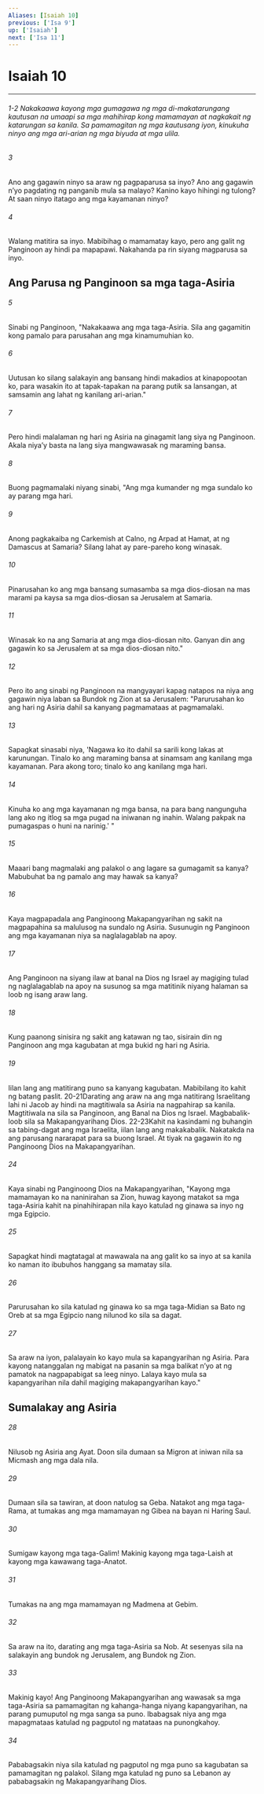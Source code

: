 ```yaml
---
Aliases: [Isaiah 10]
previous: ['Isa 9']
up: ['Isaiah']
next: ['Isa 11']
---
```

# Isaiah 10

***
###### 1-2 Nakakaawa kayong mga gumagawa ng mga di-makatarungang kautusan na umaapi sa mga mahihirap kong mamamayan at nagkakait ng katarungan sa kanila. Sa pamamagitan ng mga kautusang iyon, kinukuha ninyo ang mga ari-arian ng mga biyuda at mga ulila. 





















###### 3 










Ano ang gagawin ninyo sa araw ng pagpaparusa sa inyo? Ano ang gagawin nʼyo pagdating ng panganib mula sa malayo? Kanino kayo hihingi ng tulong? At saan ninyo itatago ang mga kayamanan ninyo? 





















###### 4 










Walang matitira sa inyo. Mabibihag o mamamatay kayo, pero ang galit ng Panginoon ay hindi pa mapapawi. Nakahanda pa rin siyang magparusa sa inyo.

## Ang Parusa ng Panginoon sa mga taga-Asiria 





















###### 5 










Sinabi ng Panginoon, "Nakakaawa ang mga taga-Asiria. Sila ang gagamitin kong pamalo para parusahan ang mga kinamumuhian ko. 





















###### 6 










Uutusan ko silang salakayin ang bansang hindi makadios at kinapopootan ko, para wasakin ito at tapak-tapakan na parang putik sa lansangan, at samsamin ang lahat ng kanilang ari-arian." 





















###### 7 










Pero hindi malalaman ng hari ng Asiria na ginagamit lang siya ng Panginoon. Akala niyaʼy basta na lang siya mangwawasak ng maraming bansa. 





















###### 8 










Buong pagmamalaki niyang sinabi, "Ang mga kumander ng mga sundalo ko ay parang mga hari. 





















###### 9 










Anong pagkakaiba ng Carkemish at Calno, ng Arpad at Hamat, at ng Damascus at Samaria? Silang lahat ay pare-pareho kong winasak. 





















###### 10 










Pinarusahan ko ang mga bansang sumasamba sa mga dios-diosan na mas marami pa kaysa sa mga dios-diosan sa Jerusalem at Samaria. 





















###### 11 










Winasak ko na ang Samaria at ang mga dios-diosan nito. Ganyan din ang gagawin ko sa Jerusalem at sa mga dios-diosan nito." 





















###### 12 










Pero ito ang sinabi ng Panginoon na mangyayari kapag natapos na niya ang gagawin niya laban sa Bundok ng Zion at sa Jerusalem: "Parurusahan ko ang hari ng Asiria dahil sa kanyang pagmamataas at pagmamalaki. 





















###### 13 










Sapagkat sinasabi niya, 'Nagawa ko ito dahil sa sarili kong lakas at karunungan. Tinalo ko ang maraming bansa at sinamsam ang kanilang mga kayamanan. Para akong toro; tinalo ko ang kanilang mga hari. 





















###### 14 










Kinuha ko ang mga kayamanan ng mga bansa, na para bang nangunguha lang ako ng itlog sa mga pugad na iniwanan ng inahin. Walang pakpak na pumagaspas o huni na narinig.' " 





















###### 15 










Maaari bang magmalaki ang palakol o ang lagare sa gumagamit sa kanya? Mabubuhat ba ng pamalo ang may hawak sa kanya? 





















###### 16 










Kaya magpapadala ang Panginoong Makapangyarihan ng sakit na magpapahina sa malulusog na sundalo ng Asiria. Susunugin ng Panginoon ang mga kayamanan niya sa naglalagablab na apoy. 





















###### 17 










Ang Panginoon na siyang ilaw at banal na Dios ng Israel ay magiging tulad ng naglalagablab na apoy na susunog sa mga matitinik niyang halaman sa loob ng isang araw lang. 





















###### 18 










Kung paanong sinisira ng sakit ang katawan ng tao, sisirain din ng Panginoon ang mga kagubatan at mga bukid ng hari ng Asiria. 





















###### 19 










Iilan lang ang matitirang puno sa kanyang kagubatan. Mabibilang ito kahit ng batang paslit. 20-21Darating ang araw na ang mga natitirang Israelitang lahi ni Jacob ay hindi na magtitiwala sa Asiria na nagpahirap sa kanila. Magtitiwala na sila sa Panginoon, ang Banal na Dios ng Israel. Magbabalik-loob sila sa Makapangyarihang Dios. 22-23Kahit na kasindami ng buhangin sa tabing-dagat ang mga Israelita, iilan lang ang makakabalik. Nakatakda na ang parusang nararapat para sa buong Israel. At tiyak na gagawin ito ng Panginoong Dios na Makapangyarihan. 





















###### 24 










Kaya sinabi ng Panginoong Dios na Makapangyarihan, "Kayong mga mamamayan ko na naninirahan sa Zion, huwag kayong matakot sa mga taga-Asiria kahit na pinahihirapan nila kayo katulad ng ginawa sa inyo ng mga Egipcio. 





















###### 25 










Sapagkat hindi magtatagal at mawawala na ang galit ko sa inyo at sa kanila ko naman ito ibubuhos hanggang sa mamatay sila. 





















###### 26 










Parurusahan ko sila katulad ng ginawa ko sa mga taga-Midian sa Bato ng Oreb at sa mga Egipcio nang nilunod ko sila sa dagat. 





















###### 27 










Sa araw na iyon, palalayain ko kayo mula sa kapangyarihan ng Asiria. Para kayong natanggalan ng mabigat na pasanin sa mga balikat nʼyo at ng pamatok na nagpapabigat sa leeg ninyo. Lalaya kayo mula sa kapangyarihan nila dahil magiging makapangyarihan kayo." 

## Sumalakay ang Asiria 





















###### 28 










Nilusob ng Asiria ang Ayat. Doon sila dumaan sa Migron at iniwan nila sa Micmash ang mga dala nila. 





















###### 29 










Dumaan sila sa tawiran, at doon natulog sa Geba. Natakot ang mga taga-Rama, at tumakas ang mga mamamayan ng Gibea na bayan ni Haring Saul. 





















###### 30 










Sumigaw kayong mga taga-Galim! Makinig kayong mga taga-Laish at kayong mga kawawang taga-Anatot. 





















###### 31 










Tumakas na ang mga mamamayan ng Madmena at Gebim. 





















###### 32 










Sa araw na ito, darating ang mga taga-Asiria sa Nob. At sesenyas sila na salakayin ang bundok ng Jerusalem, ang Bundok ng Zion. 





















###### 33 










Makinig kayo! Ang Panginoong Makapangyarihan ang wawasak sa mga taga-Asiria sa pamamagitan ng kahanga-hanga niyang kapangyarihan, na parang pumuputol ng mga sanga sa puno. Ibabagsak niya ang mga mapagmataas katulad ng pagputol ng matataas na punongkahoy. 





















###### 34 










Pababagsakin niya sila katulad ng pagputol ng mga puno sa kagubatan sa pamamagitan ng palakol. Silang mga katulad ng puno sa Lebanon ay pababagsakin ng Makapangyarihang Dios.
